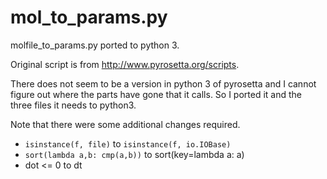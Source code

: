# mol_to_params.py
molfile_to_params.py ported to python 3.

Original script is from http://www.pyrosetta.org/scripts.

There does not seem to be a version in python 3 of pyrosetta and I cannot figure out where the parts have gone that it calls. So I ported it and the three files it needs to python3.

Note that there were some additional changes required.

* `isinstance(f, file)` to `isinstance(f, io.IOBase)`
* `sort(lambda a,b: cmp(a,b))` to sort(key=lambda a: a)
* dot <= 0 to dt



